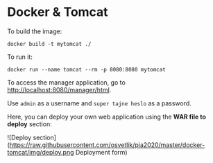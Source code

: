 # Docker & Tomcat

To build the image:

```
docker build -t mytomcat ./
```

To run it:

```
docker run --name tomcat --rm -p 8080:8080 mytomcat
```

To access the manager application, go to [http://localhost:8080/manager/html](http://localhost:8080/manager/html).

Use `admin` as a username and `super tajne heslo` as a password.

Here, you can deploy your own web application using the **WAR file to deploy** section:

![Deploy section](https://raw.githubusercontent.com/osvetlik/pia2020/master/docker-tomcat/img/deploy.png Deployment form)
